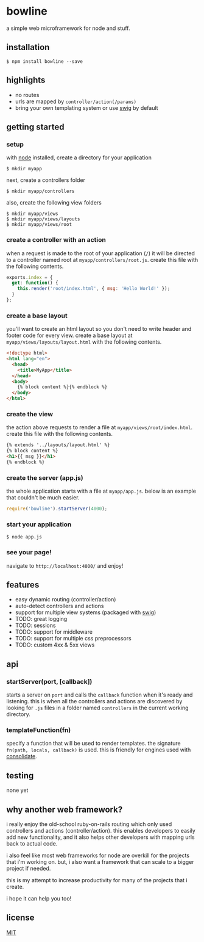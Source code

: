 bowline
=======

a simple web microframework for node and stuff.


## installation

    $ npm install bowline --save


## highlights

  * no routes
  * urls are mapped by `controller/action(/params)`
  * bring your own templating system or use [swig](http://paularmstrong.github.io/swig/) by default


## getting started

### setup

with [node](http://nodejs.org/) installed, create a directory for your application

    $ mkdir myapp

next, create a controllers folder

    $ mkdir myapp/controllers

also, create the following view folders

    $ mkdir myapp/views
    $ mkdir myapp/views/layouts
    $ mkdir myapp/views/root

### create a controller with an action

  when a request is made to the root of your application (`/`) it will be directed to a controller
  named root at `myapp/controllers/root.js`. create this file with the following contents.

  ```js
  exports.index = {
    get: function() {
      this.render('root/index.html', { msg: 'Hello World!' });
    }
  };
  ```

### create a base layout

  you'll want to create an html layout so you don't need to write header and footer code for every view.
  create a base layout at `myapp/views/layouts/layout.html` with the following contents.

  ```html
  <!doctype html>
  <html lang="en">
    <head>
      <title>MyApp</title>
    </head>
    <body>
      {% block content %}{% endblock %}
    </body>
  </html>
  ```

### create the view

  the action above requests to render a file at `myapp/views/root/index.html`. 
  create this file with the following contents.

  ```html
  {% extends '../layouts/layout.html' %}
  {% block content %}
  <h1>{{ msg }}</h1>
  {% endblock %}
  ``` 

### create the server (app.js)

  the whole application starts with a file at `myapp/app.js`. 
  below is an example that couldn't be much easier.

  ```js
  require('bowline').startServer(4000);
  ```

### start your application

    $ node app.js

### see your page!

  navigate to `http://localhost:4000/` and enjoy!

## features

  * easy dynamic routing (controller/action)
  * auto-detect controllers and actions
  * support for multiple view systems (packaged with [swig](http://paularmstrong.github.io/swig/))
  * TODO: great logging
  * TODO: sessions
  * TODO: support for middleware
  * TODO: support for multiple css preprocessors
  * TODO: custom 4xx & 5xx views

##  api

### startServer(port, [callback])

  starts a server on `port` and calls the `callback` function when it's ready and listening.
  this is when all the controllers and actions are discovered by looking for `.js` files in a folder named
  `controllers` in the current working directory.

### templateFunction(fn)

  specify a function that will be used to render templates. the signature `fn(path, locals, callback)` is used.
  this is friendly for engines used with [consolidate](https://github.com/visionmedia/consolidate.js/).

## testing

  none yet

## why another web framework?

  i really enjoy the old-school ruby-on-rails routing which only used controllers and actions (controller/action).
  this enables developers to easily add new functionality, and it also helps other developers with mapping urls back to actual code.

  i also feel like most web frameworks for node are overkill for the projects that i'm working on. but, i also want a framework
  that can scale to a bigger project if needed.

  this is my attempt to increase productivity for many of the projects that i create.

  i hope it can help you too!

## license

  [MIT](LICENSE)